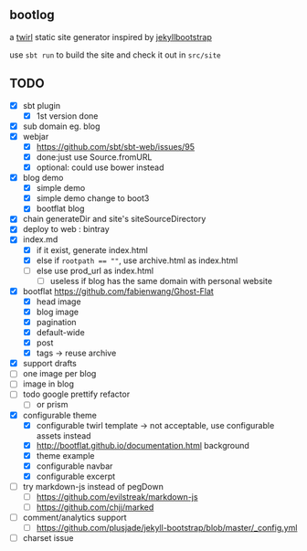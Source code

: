 ## bootlog

a [twirl](https://github.com/playframework/twirl) static site generator inspired by [jekyllbootstrap](http://jekyllbootstrap.com/)

use `sbt run` to build the site and check it out in `src/site`

## TODO

* [x] sbt plugin
  * [x] 1st version done
* [x] sub domain eg. blog
* [x] webjar
  * [x] https://github.com/sbt/sbt-web/issues/95
  * [x] done:just use Source.fromURL
  * [x] optional: could use bower instead
* [x] blog demo
  * [x] simple demo
  * [x] simple demo change to boot3
  * [x] bootflat blog
* [x] chain generateDir and site's siteSourceDirectory
* [x] deploy to web : bintray
* [x] index.md
  * [x] if it exist, generate index.html
  * [x] else if `rootpath == ""`, use archive.html as index.html
  * [ ] else use prod_url as index.html
    * [ ] useless if blog has the same domain with personal website
* [x] bootflat https://github.com/fabienwang/Ghost-Flat
  * [x] head image
  * [x] blog image
  * [x] pagination
  * [x] default-wide
  * [x] post
  * [x] tags -> reuse archive
* [x] support drafts
* [ ] one image per blog
* [ ] image in blog
* [ ] todo google prettify refactor
  * [ ] or prism
* [x] configurable theme
  * [x] configurable twirl template -> not acceptable, use configurable assets instead
  * [x] http://bootflat.github.io/documentation.html background
  * [x] theme example
  * [x] configurable navbar
  * [x] configurable excerpt
* [ ] try markdown-js instead of pegDown
  * [ ] https://github.com/evilstreak/markdown-js
  * [ ] https://github.com/chjj/marked
* [ ] comment/analytics support
  * [ ] https://github.com/plusjade/jekyll-bootstrap/blob/master/_config.yml
* [ ] charset issue